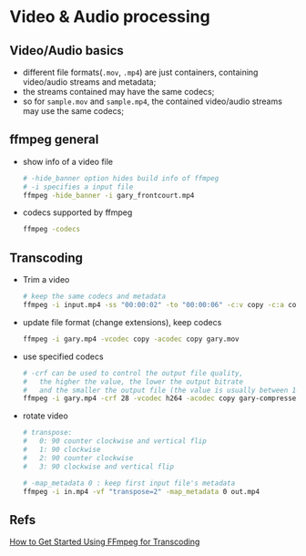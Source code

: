 # Video & Audio processing

## Video/Audio basics

- different file formats(`.mov`, `.mp4`) are just containers, containing video/audio streams and metadata;
- the streams contained may have the same codecs;
- so for `sample.mov` and `sample.mp4`, the contained video/audio streams may use the same codecs;

## ffmpeg general

- show info of a video file

  ```bash
  # -hide_banner option hides build info of ffmpeg
  # -i specifies a input file
  ffmpeg -hide_banner -i gary_frontcourt.mp4
  ```

- codecs supported by ffmpeg

  ```bash
  ffmpeg -codecs
  ```

## Transcoding

- Trim a video

  ```sh
  # keep the same codecs and metadata
  ffmpeg -i input.mp4 -ss "00:00:02" -to "00:00:06" -c:v copy -c:a copy -map_metadata 0 out.mp4
  ```

- update file format (change extensions), keep codecs

  ```bash
  ffmpeg -i gary.mp4 -vcodec copy -acodec copy gary.mov
  ```

- use specified codecs

  ```bash
  # -crf can be used to control the output file quality,
  #   the higher the value, the lower the output bitrate
  #   and the smaller the output file (the value is usually between 18 to 24)
  ffmpeg -i gary.mp4 -crf 28 -vcodec h264 -acodec copy gary-compressed.mp4
  ```

- rotate video

  ```bash
  # transpose:
  #   0: 90 counter clockwise and vertical flip
  #   1: 90 clockwise
  #   2: 90 counter clockwise
  #   3: 90 clockwise and vertical flip

  # -map_metadata 0 : keep first input file's metadata
  ffmpeg -i in.mp4 -vf "transpose=2" -map_metadata 0 out.mp4
  ```

## Refs

[How to Get Started Using FFmpeg for Transcoding](https://www.youtube.com/watch?v=1ymYwSQFodU)
